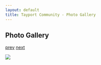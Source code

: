 ```yaml
---
layout: default
title: Tayport Community - Photo Gallery
---
```

## Photo Gallery

[prev](http://tayport.org.uk/photo/90) [next](http://tayport.org.uk/photo/92)

![ ](http://tayport.org.uk/media/091.jpg " ")

